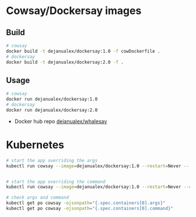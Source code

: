 # Cowsay/Dockersay images

## Build
```bash
# cowsay
docker build -t dejanualex/dockersay:1.0 -f cowDockerfile .
# dockersay
docker build -t dejanualex/dockersay:2.0 -f .
```

## Usage
```bash
# cowsay
docker run dejanualex/dockersay:1.0
# dockersay
docker run dejanualex/dockersay:2.0
```

* Docker hub repo [dejanualex/whalesay](https://hub.docker.com/r/dejanualex/dockersay)

# Kubernetes
```bash
# start the app overriding the args
kubectl run cowsay --image=dejanualex/dockersay:1.0 --restart=Never -- Test me


# start the app overriding the command
kubectl run cowsay --image=dejanualex/dockersay:1.0 --restart=Never --command -- cowsay

# check args and command
kubectl get po cowsay -ojsonpath="{.spec.containers[0].args}"
kubectl get po cowsay -ojsonpath="{.spec.containers[0].command}"
```